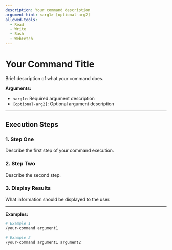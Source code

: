 ```yaml
---
description: Your command description
argument-hint: <arg1> [optional-arg2]
allowed-tools:
  - Read
  - Write
  - Bash
  - WebFetch
---
```


# Your Command Title

Brief description of what your command does.

**Arguments:**
- `<arg1>`: Required argument description
- `[optional-arg2]`: Optional argument description

---

## Execution Steps

### 1. Step One

Describe the first step of your command execution.

### 2. Step Two

Describe the second step.

### 3. Display Results

What information should be displayed to the user.

---

**Examples:**
```bash
# Example 1
/your-command argument1

# Example 2
/your-command argument1 argument2
```
